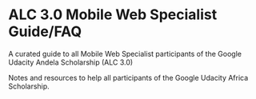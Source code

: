 # ALC 3.0 Mobile Web Specialist Guide/FAQ
A curated guide to all Mobile Web Specialist participants of the Google Udacity Andela Scholarship (ALC 3.0)

Notes and resources to help all participants of the Google Udacity Africa Scholarship.
